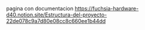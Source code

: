 pagina con documentacion
https://fuchsia-hardware-d40.notion.site/Estructura-del-proyecto-22de078c9a7d80e08cc8c660ee1b44dd